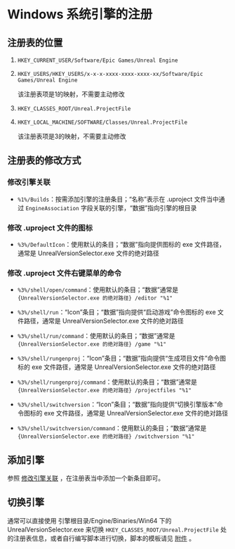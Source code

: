 # Windows 系统引擎的注册


## 注册表的位置

1. `HKEY_CURRENT_USER/Software/Epic Games/Unreal Engine`

2. `HKEY_USERS/HKEY_USERS/x-x-x-xxxx-xxxx-xxxx-xx/Software/Epic Games/Unreal Engine`

    该注册表项是1的映射，不需要主动修改

3. `HKEY_CLASSES_ROOT/Unreal.ProjectFile`

4. `HKEY_LOCAL_MACHINE/SOFTWARE/Classes/Unreal.ProjectFile`

    该注册表项是3的映射，不需要主动修改


## 注册表的修改方式

### 修改引擎关联

+ `%1%/Builds`：按需添加引擎的注册条目；“名称”表示在 \.uproject 文件当中通过 `EngineAssociation` 字段关联的引擎，“数据”指向引擎的根目录

### 修改 .uproject 文件的图标

+ `%3%/DefaultIcon`：使用默认的条目；“数据”指向提供图标的 exe 文件路径，通常是 UnrealVersionSelector\.exe 文件的绝对路径

### 修改 .uproject 文件右键菜单的命令

+ `%3%/shell/open/command`：使用默认的条目；“数据”通常是 `{UnrealVersionSelector.exe 的绝对路径} /editor "%1"`

+ `%3%/shell/run`：“Icon”条目；“数据”指向提供“启动游戏”命令图标的 exe 文件路径，通常是 UnrealVersionSelector\.exe 文件的绝对路径

+ `%3%/shell/run/command`：使用默认的条目；“数据”通常是 `{UnrealVersionSelector.exe 的绝对路径} /game "%1"`

+ `%3%/shell/rungenproj`：“Icon”条目；“数据”指向提供“生成项目文件”命令图标的 exe 文件路径，通常是 UnrealVersionSelector\.exe 文件的绝对路径

+ `%3%/shell/rungenproj/command`：使用默认的条目；“数据”通常是 `{UnrealVersionSelector.exe 的绝对路径} /projectfiles "%1"`

+ `%3%/shell/switchversion`：“Icon”条目；“数据”指向提供“切换引擎版本”命令图标的 exe 文件路径，通常是 UnrealVersionSelector\.exe 文件的绝对路径

+ `%3%/shell/switchversion/command`：使用默认的条目；“数据”通常是 `{UnrealVersionSelector.exe 的绝对路径} /switchversion "%1"`


## 添加引擎

参照 [修改引擎关联](#修改引擎关联) ，在注册表当中添加一个新条目即可。


## 切换引擎

通常可以直接使用 引擎根目录/Engine/Binaries/Win64 下的 UnrealVersionSelector\.exe 来切换 `HKEY_CLASSES_ROOT/Unreal.ProjectFile` 处的注册表信息，或者自行编写脚本进行切换，脚本的模板请见 [附件](unreal_engine/windows_engine_registry/registry_template.md) 。
